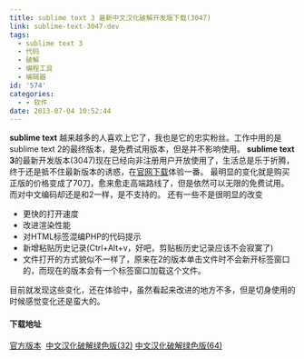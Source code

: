 ```yaml
---
title: sublime text 3 最新中文汉化破解开发版下载(3047)
link: sublime-text-3047-dev
tags:
  - sublime text 3
  - 代码
  - 破解
  - 编程工具
  - 编辑器
id: '574'
categories:
  - - 软件
date: 2013-07-04 10:52:44
---
```


**sublime text** 越来越多的人喜欢上它了，我也是它的忠实粉丝。工作中用的是sublime text 2的最终版本，是免费试用版本，但是并不影响使用。 **sublime text 3**的最新开发版本(3047)现在已经向非注册用户开放使用了，生活总是乐于折腾，终于还是抵不住最新版本的诱惑，在[官网下载](http://www.sublimetext.com/3)体验一番。 最明显的变化就是购买正版的价格变成了70刀，愈来愈走高端路线了，但是依然可以无限的免费试用。而对中文编码却还是和2一样，是不支持的。 还有一些不是很明显的改变

*   更快的打开速度
*   改进渲染性能
*   对HTML标签混编PHP的代码提示
*   新增粘贴历史记录(Ctrl+Alt+v，好吧，剪贴板历史记录应该不会寂寞了)
*   文件打开的方式貌似不一样了，原来在2的版本单击文件时不会新开标签窗口的，而现在的版本会有一个标签窗口加载这个文件。

目前就发现这些变化，还在体验中，虽然看起来改进的地方不多，但是切身使用的时候感觉变化还是蛮大的。

#### 下载地址

[官方版本](http://www.sublimetext.com/3)  [中文汉化破解绿色版(32)](http://pan.baidu.com/share/link?shareid=1867851919&uk=3693847658) [中文汉化破解绿色版(64)](http://pan.baidu.com/share/link?shareid=1868702337&uk=3693847658)